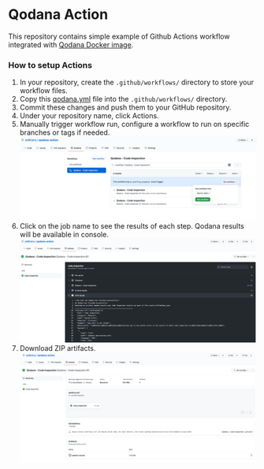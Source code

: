 # Qodana Action

This repository contains simple example of Github Actions workflow integrated with [Qodana Docker image](https://hub.docker.com/r/jetbrains/qodana).

### How to setup Actions

1. In your repository, create the `.github/workflows/` directory to store your workflow files.
2. Copy this [qodana.yml](.github/workflows/qodana.yml) file into the `.github/workflows/` directory.
3. Commit these changes and push them to your GitHub repository.
4. Under your repository name, click Actions.
5. Manually trigger workflow run, configure a workflow to run on specific branches or tags if needed.
![Run workflow example](resources/run_workflow.png)
6. Click on the job name to see the results of each step. Qodana results will be available in console.
![Qodana results](resources/qodana_results.png)
7. Download ZIP artifacts.
![Qodana results](resources/qodana_artifacts.png)
